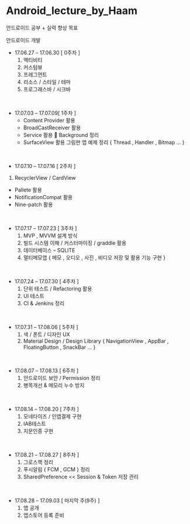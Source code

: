 # Android_lecture_by_Haam
안드로이드 공부 + 실력 향상 목표 



안드로이드 개발
<br />

* 17.06.27 – 17.06.30 [ 0주차 ]
  1. 액티비티
  2. 커스텀뷰
  3. 프레그먼트
  4. 리소스 / 스타일 / 테마
  5. 프로그래스바 / 시크바

<br />

* 17.07.03 – 17.07.09[ 1주차 ]
  * Content Provider 활용
  * BroadCastReceiver 활용
  * Service 활용  Background 정리
  * SurfaceView 활용 그림판 앱 예제 정리 { Thread , Handler , Bitmap … }

<br />

* 17.07.10 – 17.07.16 [ 2주차 ]
 1. RecyclerView / CardView 
 * Pallete 활용
 * NotificationCompat 활용
 * Nine-patch 활용

<br />

* 17.07.17 – 17.07.23 [ 3주차 ] 
  1. MVP , MVVM 설계 방식
  2. 빌드 시스템 이해 / 커스터마이징 / graddle 활용 
  3. 데이터베이스 – SQLITE 
  4. 멀티메모앱 { 메모 , 오디오 , 사진 , 비디오 저장 및 활용 기능 구현 }

<br />

* 17.07.24 – 17.07.30 [ 4주차 ] 
  1. 단위 테스트 / Refactoring 활용
  2. UI 테스트
  3. CI & Jenkins 정리

<br />

* 17.07.31 – 17.08.06 [ 5주차 ]
  1. 색 / 폰트 / 디자인 UX 
  2. Material Design / Design Library { NavigationView , AppBar , FloatingButton , SnackBar … } 

<br />


* 17.08.07 – 17.08.13 [ 6주차 ]
  1. 안드로이드 보안 / Permission 정리
  2. 병목개선 & 메모리 누수 방지

<br />

* 17.08.14 – 17.08.20 [ 7주차 ]
  1. 모네타이즈 / 인앱결제 구현
  2. IAB테스트
  3. 지문인증 구현

<br />

* 17.08.21 – 17.08.27 [ 8주차 ]
  1. 그로스핵 정리
  2. 푸시알림 { FCM , GCM } 정리
  3. SharedPreference << Session & Token 저장 관리

<br />

* 17.08.28 – 17.09.03 [ 마지막 주(9주) ]
  1. 앱 공개 
  2. 앱스토어 등록 준비 

